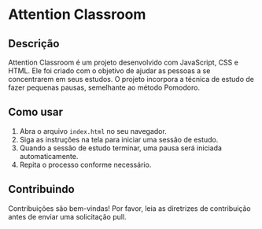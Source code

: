 # Attention Classroom

## Descrição

Attention Classroom é um projeto desenvolvido com JavaScript, CSS e HTML. Ele foi criado com o objetivo de ajudar as pessoas a se concentrarem em seus estudos. O projeto incorpora a técnica de estudo de fazer pequenas pausas, semelhante ao método Pomodoro.

## Como usar

1. Abra o arquivo `index.html` no seu navegador.
2. Siga as instruções na tela para iniciar uma sessão de estudo.
3. Quando a sessão de estudo terminar, uma pausa será iniciada automaticamente.
4. Repita o processo conforme necessário.

## Contribuindo

Contribuições são bem-vindas! Por favor, leia as diretrizes de contribuição antes de enviar uma solicitação pull.


